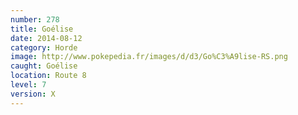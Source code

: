 ```yaml
---
number: 278
title: Goélise
date: 2014-08-12
category: Horde
image: http://www.pokepedia.fr/images/d/d3/Go%C3%A9lise-RS.png
caught: Goélise
location: Route 8
level: 7
version: X
---
```

